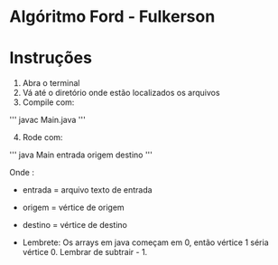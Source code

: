 # Algóritmo Ford - Fulkerson

# Instruções #
1. Abra o terminal
2. Vá até o diretório onde estão localizados os arquivos
3. Compile com:

'''
javac Main.java
'''

4. Rode com:

'''
java Main entrada origem destino
'''

Onde :
- entrada = arquivo texto de entrada
- origem = vértice de origem
- destino = vértice de destino

- Lembrete: Os arrays em java começam em 0, então vértice 1 séria vértice 0.
Lembrar de subtrair - 1.
